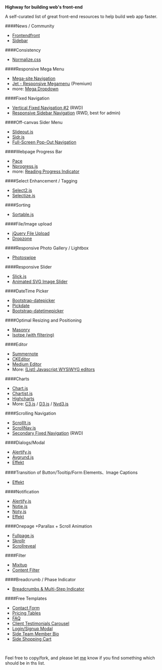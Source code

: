 **Highway for building web's front-end**

A self-curated list of great front-end resources to help build web app faster.

####News / Community

* [Frontendfront](http://frontendfront.com/)
* [Sidebar](http://sidebar.io/)


####Consistency

 * [Normalize.css](http://necolas.github.io/normalize.css/)


####Responsive Mega Menu

 * [Mega-site Navigation](https://codyhouse.co/gem/css-mega-site-navigation/)
 * [Jet - Responsive Megamenu](http://codecanyon.net/item/jet-responsive-megamenu/5719593) (Premium)
 * more: [Mega Dropdown](https://codyhouse.co/gem/mega-dropdown/)


####Fixed Navigation

* [Vertical Fixed Navigation #2](https://codyhouse.co/gem/vertical-fixed-navigation-2/) (RWD)
* [Responsive Sidebar Navigation](https://codyhouse.co/gem/responsive-sidebar-navigation/) (RWD, best for admin)


####Off-canvas Sider Menu

* [Slideout.js](http://mango.github.io/slideout/)
* [Sidr.js](https://www.berriart.com/sidr/)
* [Full-Screen Pop-Out Navigation](https://codyhouse.co/gem/full-screen-pop-out-navigation/)


####Webpage Progress Bar

* [Pace](http://github.hubspot.com/pace/docs/welcome/)
* [Nprogress.js](http://ricostacruz.com/nprogress/)
* more: [Reading Progress Indicator](https://codyhouse.co/gem/reading-progress-indicator/)


####Select Enhancement / Tagging 

* [Select2.js](https://github.com/select2/select2)
* [Selectize.js](http://selectize.github.io/selectize.js/)


####Sorting

* [Sortable.js](https://github.com/RubaXa/Sortable)


####File/Image upload

* [jQuery File Upload](https://github.com/blueimp/jQuery-File-Upload)
* [Dropzone](https://github.com/enyo/dropzone)


####Responsive Photo Gallery / Lightbox

* [Photoswipe](http://photoswipe.com/)


####Responsive Slider

* [Slick.js](http://kenwheeler.github.io/slick/)
* [Animated SVG Image Slider](https://codyhouse.co/gem/animated-svg-image-slider/)


####DateTime Picker
* [Bootstrap-datepicker](https://github.com/eternicode/bootstrap-datepicker)
* [Pickdate](http://amsul.ca/pickadate.js/)
* [Bootstrap-datetimepicker](https://github.com/Eonasdan/bootstrap-datetimepicker)

####Optimal Resizing and Positioning

* [Masonry](http://masonry.desandro.com/)
* [Isotpe (with fIltering)](http://isotope.metafizzy.co/)


####Editor

* [Summernote](https://github.com/summernote/summernote)
* [CKEditor](http://ckeditor.com/)
* [Medium Editor](https://github.com/yabwe/medium-editor)
* More: [(List) Javascript WYSIWYG editors](https://github.com/cheeaun/mooeditable/wiki/Javascript-WYSIWYG-editors)


####Charts

* [Chart.js](https://github.com/nnnick/Chart.js)
* [Chartist.js](https://github.com/gionkunz/chartist-js)
* [Highcharts](https://github.com/highcharts/highcharts)
* More: [C3.js](http://c3js.org/) / [D3.js](https://github.com/mbostock/d3) / [Nvd3.js](http://nvd3.org/index.html)


####Scrolling Navigation

* [ScrollIt.js](http://www.bytemuse.com/scrollIt.js/)
* [ScrollNav.js](http://scrollnav.com/)
* [Secondary Fixed Navigation](https://codyhouse.co/gem/secondary-fixed-navigation/) (RWD)


####Dialogs/Modal

* [Alertify.js](http://alertifyjs.com/)
* [Avgrund.js](https://github.com/voronianski/jquery.avgrund.js)
* [Effekt](http://h5bp.github.io/Effeckt.css/)


####Transition of Button/Tooltip/Form Elements、Image Captions

* [Effekt](http://h5bp.github.io/Effeckt.css/)


####Notification

* [Alertify.js](http://alertifyjs.com/)
* [Notie.js](https://jaredreich.com/projects/notie.js/)
* [Noty.js](https://github.com/needim/noty/)
* [Effekt](http://h5bp.github.io/Effeckt.css/)


####Onepage +Parallax + Scroll Animation

* [Fullpage.js](https://github.com/alvarotrigo/fullPage.js)
* [Skrollr](http://prinzhorn.github.io/skrollr/)
* [Scrollreveal](https://github.com/jlmakes/scrollreveal.js)


####Filter

* [Mixitup](https://mixitup.kunkalabs.com/)
* [Content Filter](https://codyhouse.co/gem/content-filter/)


####Breadcrumb / Phase Indicator

* [Breadcrumbs & Multi-Step Indicator](https://codyhouse.co/gem/css-breadcrumbs-and-multi-step-indicator/)


####Free Templates

* [Contact Form](https://codyhouse.co/gem/css-contact-form/)
* [Pricing Tables](https://codyhouse.co/gem/pricing-tables/)
* [FAQ](https://codyhouse.co/gem/css-faq-template/)
* [Client Testimonials Carousel](https://codyhouse.co/gem/client-testimonials-carousel/)
* [Login/Signup Modal](https://codyhouse.co/gem/loginsignup-modal-window/)
* [Side Team Member Bio](https://codyhouse.co/gem/side-team-member-bio/)
* [Side Shopping Cart](https://codyhouse.co/gem/side-shopping-cart/)

<br>

Feel free to copy/fork, and please let [me](https://www.facebook.com/seynachu) know if you find something which should be in ths list.
